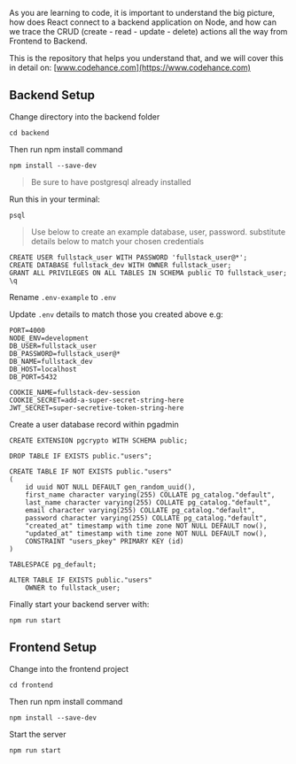As you are learning to code, it is important to understand the big picture, how does
React connect to a backend application on Node, and how can we trace the CRUD (create - read - update - delete) actions all the way from Frontend to Backend.

This is the repository that helps you understand that, and we will cover this in detail on: [www.codehance.com](https://www.codehance.com)

## Backend Setup

Change directory into the backend folder

```
cd backend
```

Then run npm install command

```
npm install --save-dev
```

> Be sure to have postgresql already installed

Run this in your terminal:

```
psql
```

> Use below to create an example database, user, password.
> substitute details below to match your chosen credentials

```
CREATE USER fullstack_user WITH PASSWORD 'fullstack_user@*';
CREATE DATABASE fullstack_dev WITH OWNER fullstack_user;
GRANT ALL PRIVILEGES ON ALL TABLES IN SCHEMA public TO fullstack_user;
\q
```

Rename `.env-example` to `.env`

Update `.env` details to match those you created above e.g:

```
PORT=4000
NODE_ENV=development
DB_USER=fullstack_user
DB_PASSWORD=fullstack_user@*
DB_NAME=fullstack_dev
DB_HOST=localhost
DB_PORT=5432

COOKIE_NAME=fullstack-dev-session
COOKIE_SECRET=add-a-super-secret-string-here
JWT_SECRET=super-secretive-token-string-here
```

Create a user database record within pgadmin

```
CREATE EXTENSION pgcrypto WITH SCHEMA public;

DROP TABLE IF EXISTS public."users";

CREATE TABLE IF NOT EXISTS public."users"
(
    id uuid NOT NULL DEFAULT gen_random_uuid(),
    first_name character varying(255) COLLATE pg_catalog."default",
    last_name character varying(255) COLLATE pg_catalog."default",
    email character varying(255) COLLATE pg_catalog."default",
    password character varying(255) COLLATE pg_catalog."default",
    "created_at" timestamp with time zone NOT NULL DEFAULT now(),
    "updated_at" timestamp with time zone NOT NULL DEFAULT now(),
    CONSTRAINT "users_pkey" PRIMARY KEY (id)
)

TABLESPACE pg_default;

ALTER TABLE IF EXISTS public."users"
    OWNER to fullstack_user;
```

Finally start your backend server with:

```
npm run start
```

## Frontend Setup

Change into the frontend project

```
cd frontend
```

Then run npm install command

```
npm install --save-dev
```

Start the server

```
npm run start
```
